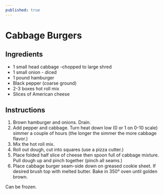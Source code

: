 ```yaml
---
published: true
---
```

# Cabbage Burgers

## Ingredients
- 1 small head cabbage -chopped to large shred
- 1 small onion - diced
- 1 pound hamburger
- Black pepper (coarse ground)
- 2-3 boxes hot roll mix
- Slices of American cheese

## Instructions
1. Brown hamburger and onions. Drain.
2. Add pepper and cabbage. Turn heat down low (0 or 1 on 0-10 scale) simmer a couple of hours (the longer the simmer the more cabbage flavor.)
3. Mix the hot roll mix.
4. Roll out dough, cut into squares (use a pizza cutter.)
5. Place folded half slice of cheese then spoon full of cabbage mixture. Pull dough up and pinch together (pinch all seams.)
6. Place cabbage burger seam-side down on greased cookie sheet. If desired brush top with melted butter. Bake in 350° oven until golden brown.

Can be frozen.
